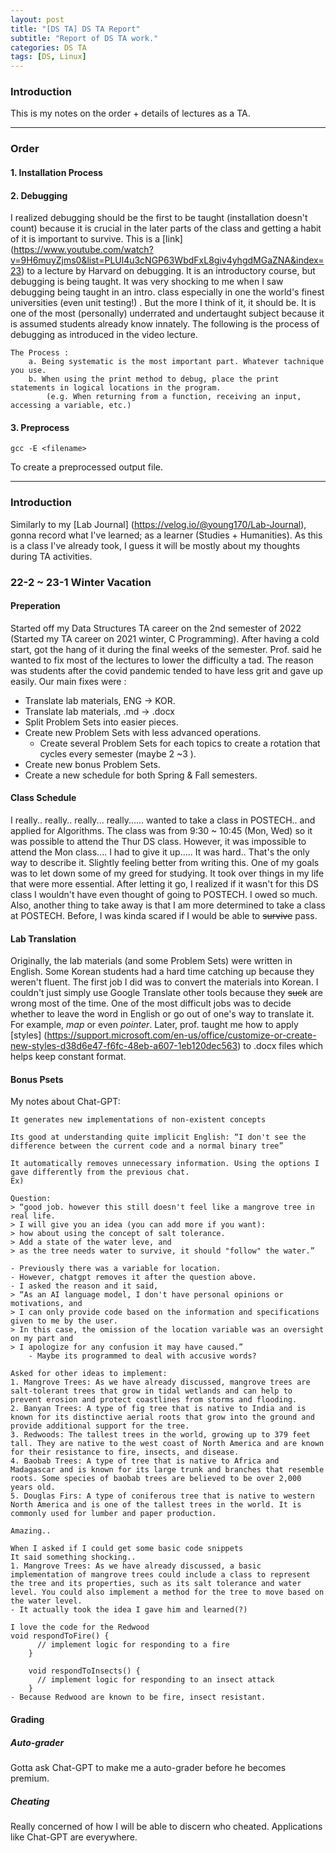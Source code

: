 ```yaml
---
layout: post
title: "[DS TA] DS TA Report"
subtitle: "Report of DS TA work."
categories: DS TA
tags: [DS, Linux]
---
```


### Introduction
This is my notes on the order + details of lectures as a TA.

---

### Order
#### 1. Installation Process
#### 2. Debugging
I realized debugging should be the first to be taught (installation doesn't count) because it is crucial in the later parts of the class and getting a habit of it is important to survive. This is a [link] (https://www.youtube.com/watch?v=9H6muyZjms0&list=PLUl4u3cNGP63WbdFxL8giv4yhgdMGaZNA&index=23) to a lecture by Harvard on debugging. It is an introductory course, but debugging is being taught. It was very shocking to me when I saw debugging being taught in an intro. class especially in one the world's finest universities (even unit testing!) . But the more I think of it, it should be. It is one of the most (personally) underrated and undertaught subject because it is assumed students already know innately. The following is the process of debugging as introduced in the video lecture.
```
The Process :
	a. Being systematic is the most important part. Whatever tachnique you use.
    b. When using the print method to debug, place the print statements in logical locations in the program.
    	(e.g. When returning from a function, receiving an input, accessing a variable, etc.)
```

#### 3. Preprocess
```
gcc -E <filename>
```
To create a preprocessed output file.

---

### Introduction
Similarly to my [Lab Journal] (https://velog.io/@young170/Lab-Journal), gonna record what I've learned; as a learner (Studies + Humanities).
As this is a class I've already took, I guess it will be mostly about my thoughts during TA activities.

### 22-2 ~ 23-1 Winter Vacation
#### Preperation
Started off my Data Structures TA career on the 2nd semester of 2022 (Started my TA career on 2021 winter, C Programming). After having a cold start, got the hang of it during the final weeks of the semester.
Prof. said he wanted to fix most of the lectures to lower the difficulty a tad. The reason was students after the covid pandemic tended to have less grit and gave up easily.
Our main fixes were :
* Translate lab materials, ENG -> KOR.
* Translate lab materials, .md -> .docx
* Split Problem Sets into easier pieces.
* Create new Problem Sets with less advanced operations.
    * Create several Problem Sets for each topics to create a rotation that cycles every semester (maybe 2 ~3 ).
* Create new bonus Problem Sets.
* Create a new schedule for both Spring & Fall semesters.

#### Class Schedule
I really.. really.. really... really...... wanted to take a class in POSTECH.. and applied for Algorithms. The class was from 9:30 ~ 10:45 (Mon, Wed) so it was possible to attend the Thur DS class. However, it was impossible to attend the Mon class.... I had to give it up..... It was hard.. That's the only way to describe it. Slightly feeling better from writing this.
One of my goals was to let down some of my greed for studying. It took over things in my life that were more essential. After letting it go, I realized if it wasn't for this DS class I wouldn't have even thought of going to POSTECH. I owed so much. Also, another thing to take away is that I am more determined to take a class at POSTECH. Before, I was kinda scared if I would be able to ~~survive~~ pass.

#### Lab Translation
Originally, the lab materials (and some Problem Sets) were written in English. Some Korean students had a hard time catching up because they weren't fluent. The first job I did was to convert the materials into Korean. I couldn't just simply use Google Translate other tools because they ~~suck~~ are wrong most of the time.
One of the most difficult jobs was to decide whether to leave the word in English or go out of one's way to translate it. For example, *map* or even *pointer*.
Later, prof. taught me how to apply [styles] (https://support.microsoft.com/en-us/office/customize-or-create-new-styles-d38d6e47-f6fc-48eb-a607-1eb120dec563) to .docx files which helps keep constant format.

#### Bonus Psets
My notes about Chat-GPT:
```
It generates new implementations of non-existent concepts

Its good at understanding quite implicit English: “I don't see the difference between the current code and a normal binary tree”

It automatically removes unnecessary information. Using the options I gave differently from the previous chat.
Ex)

Question:
> “good job. however this still doesn't feel like a mangrove tree in real life. 
> I will give you an idea (you can add more if you want):
> how about using the concept of salt tolerance.
> Add a state of the water leve, and
> as the tree needs water to survive, it should "follow" the water.”

- Previously there was a variable for location.
- However, chatgpt removes it after the question above.
- I asked the reason and it said,
> “As an AI language model, I don't have personal opinions or motivations, and
> I can only provide code based on the information and specifications given to me by the user.
> In this case, the omission of the location variable was an oversight on my part and
> I apologize for any confusion it may have caused.”
    - Maybe its programmed to deal with accusive words?

Asked for other ideas to implement:
1. Mangrove Trees: As we have already discussed, mangrove trees are salt-tolerant trees that grow in tidal wetlands and can help to prevent erosion and protect coastlines from storms and flooding.
2. Banyan Trees: A type of fig tree that is native to India and is known for its distinctive aerial roots that grow into the ground and provide additional support for the tree.
3. Redwoods: The tallest trees in the world, growing up to 379 feet tall. They are native to the west coast of North America and are known for their resistance to fire, insects, and disease.
4. Baobab Trees: A type of tree that is native to Africa and Madagascar and is known for its large trunk and branches that resemble roots. Some species of baobab trees are believed to be over 2,000 years old.
5. Douglas Firs: A type of coniferous tree that is native to western North America and is one of the tallest trees in the world. It is commonly used for lumber and paper production.

Amazing..

When I asked if I could get some basic code snippets
It said something shocking..
1. Mangrove Trees: As we have already discussed, a basic implementation of mangrove trees could include a class to represent the tree and its properties, such as its salt tolerance and water level. You could also implement a method for the tree to move based on the water level.
- It actually took the idea I gave him and learned(?)

I love the code for the Redwood
void respondToFire() {
      // implement logic for responding to a fire
    }

    void respondToInsects() {
      // implement logic for responding to an insect attack
    }
- Because Redwood are known to be fire, insect resistant.
```

#### Grading
##### Auto-grader
Gotta ask Chat-GPT to make me a auto-grader before he becomes premium.
##### Cheating
Really concerned of how I will be able to discern who cheated. Applications like Chat-GPT are everywhere.